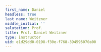 ```yaml
---
first_name: Daniel
headless: true
last_name: Weitzner
middle_initial: ''
salutation: Prof.
title: Prof. Daniel Weitzner
type: instructor
uid: e1d29dd0-0198-f30e-f768-394595070a00
---
```

